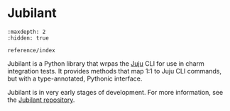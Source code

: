 # Jubilant

```{toctree}
:maxdepth: 2
:hidden: true

reference/index
```

Jubilant is a Python library that wrpas the [Juju](https://juju.is/) CLI for use in charm integration tests. It provides methods that map 1:1 to Juju CLI commands, but with a type-annotated, Pythonic interface.

Jubilant is in very early stages of development. For more information, see the [Jubilant repository](https://github.com/canonical/jubilant).
